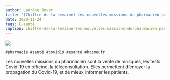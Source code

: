 ```yaml
---
author: Laurène Jover
title: "[Chiffre de la semaine] Les nouvelles missions du pharmacien permettent d’enrayer la propagation du Covid-19."
date: 2020-11-24
tags: E-santé
caption: chiffre-de-la-semaine-les-nouvelles-missions-du-pharmacien-permettent-denrayer-la-propagation-du-covid-19.webp
---
```


![](/2020-11-24_chiffre-de-la-semaine-les-nouvelles-missions-du-pharmacien-permettent-denrayer-la-propagation-du-covid-19/chiffre-de-la-semaine-wordpress-kozea-group-770x578px1.png)

    #pharmacie #santé #covid19 #esanté #hcsmeufr

Les nouvelles missions du pharmacien sont la vente de masques, les tests Covid-19 en officine, la téléconsultation. Elles permettent d’enrayer la propagation du Covid-19, et de mieux informer les patients.
